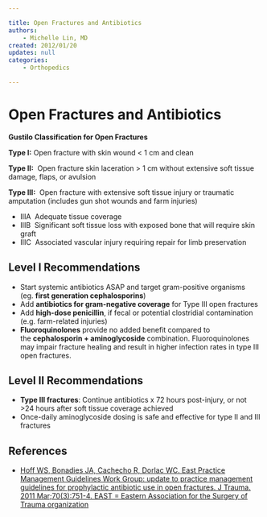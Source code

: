 ```yaml
---

title: Open Fractures and Antibiotics
authors:
    - Michelle Lin, MD
created: 2012/01/20
updates: null
categories:
    - Orthopedics

---
```


# Open Fractures and Antibiotics

**Gustilo Classification for Open Fractures**

**Type I:** Open fracture with skin wound &lt; 1 cm and clean

**Type II:**  Open fracture skin laceration &gt; 1 cm without extensive soft tissue damage, flaps, or avulsion 

**Type III:**  Open fracture with extensive soft tissue injury or traumatic amputation (includes gun shot wounds and farm injuries)

-   IIIA  Adequate tissue coverage
-   IIIB  Significant soft tissue loss with exposed bone that will require skin graft
-   IIIC  Associated vascular injury requiring repair for limb preservation 

## Level I Recommendations

-   Start systemic antibiotics ASAP and target gram-positive organisms (eg. **first generation cephalosporins**)
-   Add **antibiotics for gram-negative coverage** for Type III open fractures
-   Add **<span class="drug">high-dose penicillin</span>**, if fecal or potential clostridial contamination (e.g. farm-related injuries)
-   **Fluoroquinolones** provide no added benefit compared to the **cephalosporin + aminoglycoside** combination. Fluoroquinolones may impair fracture healing and result in higher infection rates in type III open fractures. 

## Level II Recommendations

-   **Type III fractures**: Continue antibiotics x 72 hours post-injury, or not &gt;24 hours after soft tissue coverage achieved
-   Once-daily aminoglycoside dosing is safe and effective for type II and III fractures 

## References

-   [Hoff WS, Bonadies JA, Cachecho R, Dorlac WC. East Practice Management Guidelines Work Group: update to practice management guidelines for prophylactic antibiotic use in open fractures. J Trauma. 2011 Mar;70(3):751-4. EAST = Eastern Association for the Surgery of Trauma organization](http://www.ncbi.nlm.nih.gov/pubmed/?term=21610369)
